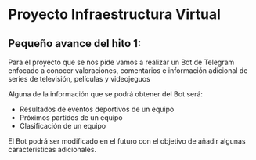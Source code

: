 # Proyecto Infraestructura Virtual

## Pequeño avance del hito 1:

Para el proyecto que se nos pide vamos a realizar un Bot de Telegram enfocado a conocer valoraciones, comentarios e información adicional de series de televisión, películas y videojeguos

Alguna de la información que se podrá obtener del Bot será:
- Resultados de eventos deportivos de un equipo 
- Próximos partidos de un equipo
- Clasificación de un equipo

El Bot podrá ser modificado en el futuro con el objetivo de añadir algunas características adicionales.
